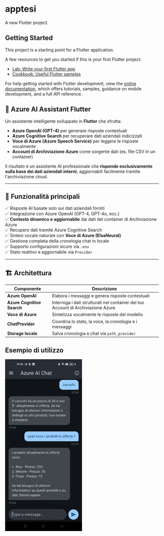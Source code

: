 # apptesi

A new Flutter project.

## Getting Started

This project is a starting point for a Flutter application.

A few resources to get you started if this is your first Flutter project:

- [Lab: Write your first Flutter app](https://docs.flutter.dev/get-started/codelab)
- [Cookbook: Useful Flutter samples](https://docs.flutter.dev/cookbook)

For help getting started with Flutter development, view the
[online documentation](https://docs.flutter.dev/), which offers tutorials,
samples, guidance on mobile development, and a full API reference.

## 🤖 Azure AI Assistant Flutter

Un assistente intelligente sviluppato in **Flutter** che sfrutta:

- **Azure OpenAI (GPT-4)** per generare risposte contestuali
- **Azure Cognitive Search** per recuperare dati aziendali indicizzati
- **Voce di Azure (Azure Speech Service)** per leggere le risposte vocalmente
- **Account di Archiviazione Azure** come sorgente dati (es. file CSV in un container)

Il risultato è un assistente AI professionale che **risponde esclusivamente sulla base dei dati aziendali interni**, aggiornabili facilmente tramite l'archiviazione cloud.

---

## 🧠 Funzionalità principali

✅ Risposte AI basate solo sui dati aziendali forniti  
✅ Integrazione con Azure OpenAI (GPT-4, GPT-4o, ecc.)  
✅ **Contesto dinamico e aggiornabile** dai dati del container di Archiviazione Azure  
✅ Recupero dati tramite Azure Cognitive Search  
✅ Sintesi vocale naturale con **Voce di Azure (ElsaNeural)**  
✅ Gestione completa della cronologia chat in locale  
✅ Supporto configurazioni sicure via `.env`  
✅ Stato reattivo e aggiornabile via `Provider`

---

## 🏗️ Architettura

| Componente               | Descrizione                                                                 |
|--------------------------|-----------------------------------------------------------------------------|
| **Azure OpenAI**         | Elabora i messaggi e genera risposte contestuali                           |
| **Azure Cognitive Search** | Interroga i dati strutturati nel container del tuo Account di Archiviazione Azure |
| **Voce di Azure**        | Sintetizza vocalmente le risposte del modello                              |
| **ChatProvider**         | Coordina lo stato, la voce, la cronologia e i messaggi                     |
| **Storage locale**       | Salva cronologia e chat via `path_provider`    

## Esempio di utilizzo
<img src="image.png" alt="alt text" width="50%" />
